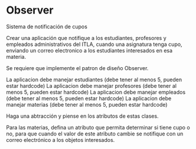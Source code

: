 # Observer

Sistema de notificación de cupos

Crear una aplicación que notifique a los estudiantes, profesores y empleados administrativos del ITLA, cuando una asignatura tenga cupo, enviando un correo electronico a los estudiantes interesados en esa materia.

Se requiere que implemente el patron de diseño Observer.

La aplicacion debe manejar estudiantes (debe tener al menos 5, pueden estar hardcode)
La aplicacion debe manejar profesores (debe tener al menos 5, pueden estar hardcode)
La aplicacion debe manejar empleados (debe tener al menos 5, pueden estar hardcode) 
La aplicacion debe manejar materias  (debe tener al menos 5, pueden estar hardcode)

Haga una abtracción y piense en los atributos de estas clases.

Para las materias, defina un atributo que permita determinar si tiene cupo o no, para que cuando el valor de este atributo cambie se notifique con un correo electrónico a los objetos interesados.
